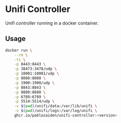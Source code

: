 # Unifi Controller

Unifi controller running in a docker container.

## Usage

```bash
docker run \
    --rm \
    -ti \
    -p 8443:8443 \
    -p 38473:3478/udp \
    -p 10001:10001/udp \
    -p 8080:8080 \
    -p 1900:1900/udp \
    -p 8843:8843 \
    -p 8880:8880 \
    -p 6789:6789 \
    -p 5514:5514/udp \
    -v $(pwd)/unifi/data:/var/lib/unifi \
    -v $(pwd)/unifi/logs:/var/log/unifi \
    ghcr.io/pablozaiden/unifi-controller:<version>
```
